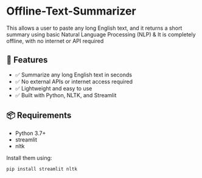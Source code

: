 # Offline-Text-Summarizer
This allows a user to paste any long English text, and it returns a short summary using basic Natural Language Processing (NLP) &amp; It is completely offline, with no internet or API required


## 🚀 Features

- ✅ Summarize any long English text in seconds
- ✅ No external APIs or internet access required
- ✅ Lightweight and easy to use
- ✅ Built with Python, NLTK, and Streamlit


## 📦 Requirements

- Python 3.7+
- streamlit
- nltk

Install them using:

```bash
pip install streamlit nltk
